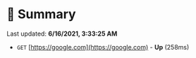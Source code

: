 # 📖 Summary
Last updated: **6/16/2021, 3:33:25 AM**

- `GET` [https://google.com](https://google.com) - **Up** (258ms)

